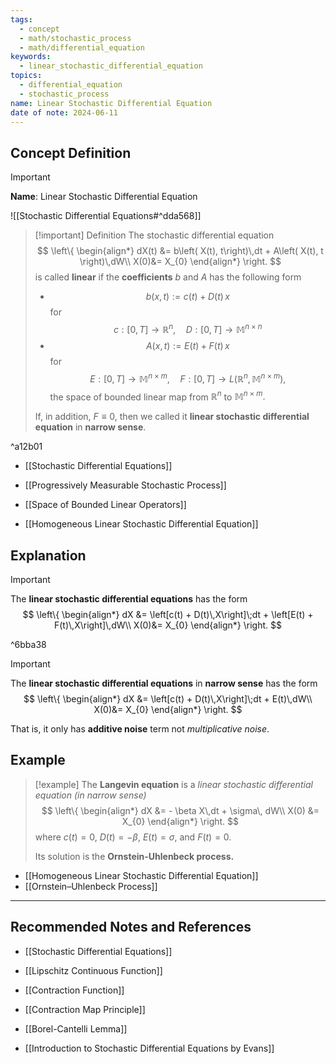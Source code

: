```yaml
---
tags:
  - concept
  - math/stochastic_process
  - math/differential_equation
keywords:
  - linear_stochastic_differential_equation
topics:
  - differential_equation
  - stochastic_process
name: Linear Stochastic Differential Equation
date of note: 2024-06-11
---
```


## Concept Definition

>[!important]
>**Name**: Linear Stochastic Differential Equation

![[Stochastic Differential Equations#^dda568]]


>[!important] Definition
>The stochastic differential equation
>$$
>\left\{ 
>\begin{align*}
>dX(t) &= b\left( X(t), t\right)\,dt + A\left( X(t), t \right)\,dW\\
>X(0)&= X_{0}
>\end{align*}
>\right.
>$$
>is called **linear** if the **coefficients** $b$ and $A$ has the following form
>- $$b(x, t) := c(t) + D(t)\,x$$ for $$c: [0,T] \to \mathbb{R}^n, \quad D: [0,T] \to \mathbb{M}^{n\times n}$$
>- $$A(x, t) := E(t) + F(t)\,x$$ for $$E: [0,T] \to \mathbb{M}^{n\times m}, \quad F: [0,T] \to L(\mathbb{R}^n, \mathbb{M}^{n\times m}),$$ the space of bounded linear map from $\mathbb{R}^n$ to $\mathbb{M}^{n\times m}.$
>
>If, in addition, $F \equiv 0$, then we called it **linear stochastic differential equation** in **narrow sense**. 

^a12b01


- [[Stochastic Differential Equations]]
- [[Progressively Measurable Stochastic Process]]
- [[Space of Bounded Linear Operators]]

- [[Homogeneous Linear Stochastic Differential Equation]]

## Explanation

>[!important] 
>The **linear stochastic differential equations** has the form
>$$
>\left\{ 
>\begin{align*}
>dX &= \left[c(t) + D(t)\,X\right]\;dt + \left[E(t) + F(t)\,X\right]\,dW\\
>X(0)&= X_{0}
>\end{align*}
>\right.
>$$

^6bba38

>[!important] 
>The **linear stochastic differential equations** in **narrow sense** has the form
>$$
>\left\{ 
>\begin{align*}
>dX &= \left[c(t) + D(t)\,X\right]\;dt + E(t)\,dW\\
>X(0)&= X_{0}
>\end{align*}
>\right.
>$$
>
>That is, it only has **additive noise** term not *multiplicative noise*.


## Example

>[!example]
>The **Langevin equation** is a *linear stochastic differential equation (in narrow sense)*
>$$
>\left\{
>\begin{align*}
> dX &= - \beta X\,dt + \sigma\, dW\\
> X(0) &= X_{0}
>\end{align*}
>\right.
>$$
>where $c(t) = 0$, $D(t)= -\beta$,  $E(t)= \sigma$, and $F(t) = 0.$
>
>Its solution is the **Ornstein-Uhlenbeck process.**

- [[Homogeneous Linear Stochastic Differential Equation]]
- [[Ornstein–Uhlenbeck Process]]




-----------
##  Recommended Notes and References

- [[Stochastic Differential Equations]]

- [[Lipschitz Continuous Function]]
- [[Contraction Function]]
- [[Contraction Map Principle]]
- [[Borel-Cantelli Lemma]]


- [[Introduction to Stochastic Differential Equations by Evans]]